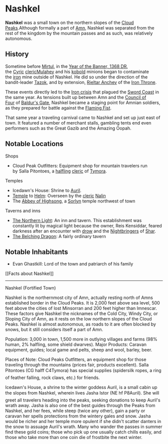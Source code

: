 # Nashkel

**Nashkel** was a small town on the northern slopes of the [Cloud Peaks](https://forgottenrealms.fandom.com/wiki/Cloud_Peaks "Cloud Peaks").Although formally a part of [Amn](https://forgottenrealms.fandom.com/wiki/Amn "Amn"), Nashkel was separated from the rest of the kingdom by the mountain passes and as such, was relatively autonomous.

## History

Sometime before [Mirtul](https://forgottenrealms.fandom.com/wiki/Mirtul "Mirtul"), in the [Year of the Banner, 1368 DR](https://forgottenrealms.fandom.com/wiki/1368_DR "1368 DR"), the [Cyric](https://forgottenrealms.fandom.com/wiki/Cyric "Cyric") [cleric](https://forgottenrealms.fandom.com/wiki/Cleric "Cleric")[Mulahey](https://forgottenrealms.fandom.com/wiki/Mulahey "Mulahey") and his [kobold](https://forgottenrealms.fandom.com/wiki/Kobold "Kobold") minions began to contaminate the [iron](https://forgottenrealms.fandom.com/wiki/Iron "Iron") mine outside of Nashkel. He did so under the direction of the bandit-leader [Tazok](https://forgottenrealms.fandom.com/wiki/Tazok "Tazok"), and by extension, [Rieltar Anchev](https://forgottenrealms.fandom.com/wiki/Rieltar_Anchev "Rieltar Anchev") of the [Iron Throne](https://forgottenrealms.fandom.com/wiki/Iron_Throne "Iron Throne").

These events directly led to the [Iron crisis](https://forgottenrealms.fandom.com/wiki/Iron_crisis "Iron crisis") that plagued the [Sword Coast](https://forgottenrealms.fandom.com/wiki/Sword_Coast "Sword Coast") in the same year. As tensions built up between Amn and the [Council of Four](https://forgottenrealms.fandom.com/wiki/Council_of_Four "Council of Four") of [Baldur's Gate](https://forgottenrealms.fandom.com/wiki/Baldur%27s_Gate "Baldur's Gate"), Nashkel became a staging point for Amnian soldiers, as they prepared for battle against the [Flaming Fist](https://forgottenrealms.fandom.com/wiki/Flaming_Fist "Flaming Fist").

That same year a traveling carnival came to Nashkel and set up just east of town. It featured a number of merchant stalls, gambling tents end even performers such as the Great Gazib and the Amazing Oopah.

[](https://www.fandom.com/?source=logo&wid=001w000001Y8ud2AAB_M8446)


## Notable Locations

Shops

- Cloud Peak Outfitters: Equipment shop for mountain travelers run by Salla Pitontoes, a [halfling](https://forgottenrealms.fandom.com/wiki/Halfling "Halfling") [cleric](https://forgottenrealms.fandom.com/wiki/Cleric "Cleric") of [Tymora](https://forgottenrealms.fandom.com/wiki/Tymora "Tymora").

Temples

- Icedawn's House: Shrine to [Auril](https://forgottenrealms.fandom.com/wiki/Auril "Auril").
- [Temple](https://forgottenrealms.fandom.com/wiki/Temple_of_Helm_(Nashkel) "Temple of Helm (Nashkel)") to [Helm](https://forgottenrealms.fandom.com/wiki/Helm "Helm"): Overseen by the [cleric](https://forgottenrealms.fandom.com/wiki/Cleric "Cleric") [Nalin](https://forgottenrealms.fandom.com/wiki/Nalin "Nalin")
- The [Abbey of Highsong](https://forgottenrealms.fandom.com/wiki/Abbey_of_Highsong "Abbey of Highsong"), a [Sorlyn](https://forgottenrealms.fandom.com/wiki/Sorlyn "Sorlyn") temple northwest of town

Taverns and inns

- [The Northern Light](https://forgottenrealms.fandom.com/wiki/Northern_Light "Northern Light"): An inn and tavern. This establishment was constantly lit by magical light because the owner, Reis Kensiddar, feared darkness after an encounter with [drow](https://forgottenrealms.fandom.com/wiki/Drow "Drow") and the [Nightbringers](https://forgottenrealms.fandom.com/wiki/Nightcloak "Nightcloak") of [Shar](https://forgottenrealms.fandom.com/wiki/Shar "Shar").
- [The Belching Dragon](https://forgottenrealms.fandom.com/wiki/Belching_Dragon "Belching Dragon"): A fairly ordinary tavern

## Notable Inhabitants

- Evan Ghastkill: Lord of the town and patriarch of his family

[[Facts about Nashkel]]


---

Nashkel (Fortified Town)

Nashkel is the northernmost city of Amn, actually resting north of Amns established border in the Cloud Peaks. It is 2,000 feet above sea level, 500 feet above the cities of lost Minsorran and 200 feet higher than Imnescar. These factors give Nashkel the nicknames of the Cold City, Windy City, or Sloping City of Amn, as it rests on the low northern slopes of the Cloud Peaks. Nashkel is almost autonomous, as roads to it are often blocked by snows, but it still considers itself a part of Amn.

Population: 3,000 in town, 1,500 more in outlying villages and farms (98% human, 2% halfling, some shield dwarves).
Major Products: Caravan equipment, guides; local game and pelts, sheep and wool, barley, beer.

Places of Note:
Cloud Peaks Outfitters, an equipment shop for those traveling through the mountains (prices fair, products excellent). Salla Pitontoes (CG halff C4Tymora) has special supplies
(spidersilk ropes, a ring of feather falling, rock claws, etc.) for friends.

Icedawn's House, a shrine to the winter goddess Auril, is a small cabin up the slopes from Nashkel, wherein lives Jasha Istor (NE hf P8Auril). She will greet all travelers heading into the peaks, seeking donations to keep Auril's wrath away. Jasha is also one of the best guides through the Peaks from Nashkel, and her fees, while steep (twice any other), gain a party or caravan her spells protections from the wintery gales and snow. Jasha would be richer and her temple more opulent if she didn't scatter danters in the snow to assuage Auril's wrath. Many who wander the passes in summer find these gold coins; those who pick up one usually catch chills easily, and those who take more than one coin die of frostbite the next winter.